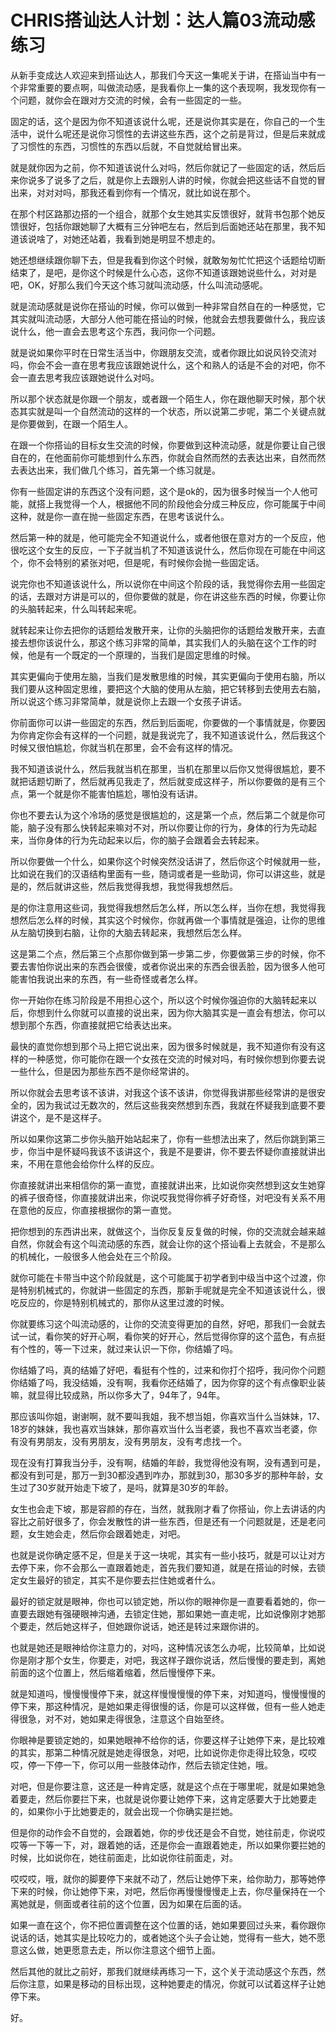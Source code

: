 # CHRIS搭讪达人计划：达人篇03流动感练习

从新手变成达人欢迎来到搭讪达人，那我们今天这一集呢关于讲，在搭讪当中有一个非常重要的要点啊，叫做流动感，是我看你上一集的这个表现啊，我发现你有一个问题，就你会在跟对方交流的时候，会有一些固定的一些。

固定的话，这个是因为你不知道该说什么呢，还是说你其实是在，你自己的一个生活中，说什么呢还是说你习惯性的去讲这些东西，这个之前是背过，但是后来就成了习惯性的东西，习惯性的东西以后就，不自觉就给冒出来。

就是就你因为之前，你不知道该说什么对吗，然后你就记了一些固定的话，然后后来你说多了说多了之后，就是你上去跟别人讲的时候，你就会把这些话不自觉的冒出来，对对对吗，那我还看到你有一个情况，就比如说在那个。

在那个村区路那边搭的一个组合，就那个女生她其实反馈很好，就背书包那个她反馈很好，包括你跟她聊了大概有三分钟吧左右，然后到后面她还站在那里，我不知道该说啥了，对她还站着，我看到她是明显不想走的。

她还想继续跟你聊下去，但是我看到你这个时候，就敢匆匆忙忙把这个话题给切断结束了，是吧，是你这个时候是什么心态，这你不知道该跟她说些什么，对对是吧，OK，好那么我们今天这个练习就叫流动感，什么叫流动感呢。

就是流动感就是说你在搭讪的时候，你可以做到一种非常自然自在的一种感觉，它其实就叫流动感，大部分人他可能在搭讪的时候，他就会去想我要做什么，我应该说什么，他一直会去思考这个东西，我问你一个问题。

就是说如果你平时在日常生活当中，你跟朋友交流，或者你跟比如说风铃交流对吗，你会不会一直在思考我应该跟她说什么，这个和熟人的话是不会的对吧，你不会一直去思考我应该跟她说什么对吗。

所以那个状态就是你跟一个朋友，或者跟一个陌生人，你在跟他聊天时候，那个状态其实就是叫一个自然流动的这样的一个状态，所以说第二步呢，第二个关键点就是你要做到，在跟一个陌生人。

在跟一个你搭讪的目标女生交流的时候，你要做到这种流动感，就是你要让自己很自在的，在他面前你可能想到什么东西，你就会自然而然的去表达出来，自然而然去表达出来，我们做几个练习，首先第一个练习就是。

你有一些固定讲的东西这个没有问题，这个是ok的，因为很多时候当一个人他可能，就搭上我觉得一个人，根据他不同的阶段他会分成三种反应，你可能属于中间这种，就是你一直在抛一些固定东西，在思考该说什么。

然后第一种的就是，他可能完全不知道说什么，或者他很在意对方的一个反应，他很吃这个女生的反应，一下子就当机了不知道该说什么，然后你现在可能在中间这个，你不会特别的紧张对吧，但是呢，有时候你会抛一些固定话。

说完你也不知道该说什么，所以说你在中间这个阶段的话，我觉得你去用一些固定的话，去跟对方讲是可以的，但你要做的就是，你在讲这些东西的时候，你要让你的头脑转起来，什么叫转起来呢。

就转起来让你去把你的话题给发散开来，让你的头脑把你的话题给发散开来，去直接去想你该说什么，那这个练习非常的简单，其实我们人的头脑在这个工作的时候，他是有一个既定的一个原理的，当我们是固定思维的时候。

其实更偏向于使用左脑，当我们是发散思维的时候，其实更偏向于使用右脑，所以我们要从这种固定思维，要把这个大脑的使用从左脑，把它转移到去使用去右脑，所以说这个练习非常简单，就是说你上去跟一个女孩子讲话。

你前面你可以讲一些固定的东西，然后到后面呢，你要做的一个事情就是，你要因为你肯定你会有这样的一个问题，就是我说完了，我不知道该说什么，然后我这个时候又很怕尴尬，你就当机在那里，会不会有这样的情况。

我不知道该说什么，然后我就当机在那里，当机在那里以后你又觉得很尴尬，要不就把话题切断了，然后就再见我走了，然后就变成这样子，所以你要做的是有三个点，第一个就是你不能害怕尴尬，哪怕没有话讲。

你也不要去认为这个冷场的感觉是很尴尬的，这是第一个点，然后第二个就是你可能，脑子没有那么快转起来嘛对不对，所以你要让你的行为，身体的行为先动起来，当你身体的行为先动起来以后，你的脑子会跟着会去转起来。

所以你要做一个什么，如果你这个时候突然没话讲了，然后你这个时候就用一些，比如说在我们的汉语结构里面有一些，随词或者是一些助词，你可以讲这些，就是是的，然后就讲这些，然后我觉得我想，我觉得我想然后。

是的你注意用这些词，我觉得我想然后怎么样，所以怎么样，当你在想，我觉得我想然后怎么样的时候，其实这个时候你，你就再做一个事情就是强迫，让你的思维从左脑切换到右脑，让你的大脑去转起来，我想然后怎么样。

这是第二个点，然后第三个点那你做到第一步第二步，你要做第三步的时候，你不要去害怕你说出来的东西会很傻，或者你说出来的东西会很丢脸，因为很多人他可能害怕我说出来的东西，有一些奇怪或者怎么样。

你一开始你在练习阶段是不用担心这个，所以这个时候你强迫你的大脑转起来以后，你想到什么你就可以直接的说出来，因为你大脑其实是一直会有想法，你可以想到那个东西，你直接就把它给表达出来。

最快的直觉你想到那个马上把它说出来，因为很多时候就是，我不知道你有没有这样的一种感觉，你可能你在跟一个女孩在交流的时候对吗，有时候你想到你要去说一些什么，但是因为那些东西不是你经常讲的。

所以你就会去思考该不该讲，对我这个该不该讲，你觉得我讲那些经常讲的是很安全的，因为我试过无数次的，然后这些我突然想到东西，我就在怀疑我到底要不要讲这个，是不是这样子。

所以如果你这第二步你头脑开始站起来了，你有一些想法出来了，然后你跳到第三步，你当中是怀疑吗我该不该讲这个，我是不是要讲，你不要去怀疑你直接就讲出来，不用在意他会给你什么样的反应。

你直接就讲出来相信你的第一直觉，直接就讲出来，比如说你突然想到这女生她穿的裤子很奇怪，你直接就讲出来，你说哎我觉得你裤子好奇怪，对吧没有关系不用在意他的反应，你直接根据你的第一直觉。

把你想到的东西讲出来，就做这个，当你反复反复做的时候，你的交流就会越来越自然，你就会有这个叫流动感的东西，就会让你的这个搭讪看上去就会，不是那么的机械化，一般很多人他会处在三个阶段。

就你可能在卡带当中这个阶段就是，这个可能属于初学者到中级当中这个过渡，你是特别机械式的，你就讲一些固定的东西，那新手呢就是完全不知道该说什么，很吃反应的，你是特别机械式的，那你从这里过渡的时候。

你就要练习这个叫流动感的，让你的交流变得更加的自然，好吧，那我们一会就去试一试，看你笑的好开心啊，看你笑的好开心，然后觉得你穿的这个蓝色，有点挺有个性的，等一下过来，就过来认识一下你，你结婚了吗。

你结婚了吗，真的结婚了好吧，看挺有个性的，过来和你打个招呼，我问你个问题你结婚了吗，我没结婚，没有啊，我看你还结婚了，因为你穿的这个有点像职业装嘛，就显得比较成熟，所以你多大了，94年了，94年。

那应该叫你姐，谢谢啊，就不要叫我姐，我不想当姐，你喜欢当什么当妹妹，17、18岁的妹妹，我也喜欢当妹妹，那你喜欢当什么当老婆，我也不喜欢当老婆，你有没有男朋友，没有男朋友，没有男朋友，没有考虑找一个。

现在没有打算我当分手，没有啊，结婚的年龄，我觉得他没有啊，没有遇到可是，都没有到可是，那万一到30都没遇到咋办，那就到30，那30多岁的那种年龄，女生过了30岁就开始走下坡了，是吗，就算是30岁的年龄。

女生也会走下坡，那是容颜的存在，当然，就我刚才看了你搭讪，你上去讲话的内容比之前好很多了，你会发散性的讲一些东西，但是还有一个问题就是，还是老问题，女生她会走，然后你会跟着她走，对吧。

也就是说你确定感不足，但是关于这一块呢，其实有一些小技巧，就是可以让对方去停下来，你不会那么一直跟着她走，首先我们要知道，就是在搭讪的时候，去锁定女生最好的锁定，其实不是你要去拦住她或者什么。

最好的锁定就是眼神，你也可以锁定她，所以你的眼神你是一直要看着她的，你一直要去跟她有强硬眼神沟通，去锁定住她，那如果她一直走呢，比如说像刚才她那个要走，然后她这样子，但她跟你说话，她还是转过来跟你讲的。

也就是她还是眼神给你注意力的，对吗，这种情况该怎么办呢，比较简单，比如说你是刚才那个女生，你要走，对吧，我这样子跟你说话，然后慢慢的要走到，离她前面的这个位置上，然后缩着缩着，然后慢慢停下来。

就是知道吗，慢慢慢慢停下来，就这样慢慢慢慢的停下来，对知道吗，慢慢慢慢的停下来，那这种情况，是她如果走得很慢的话，你是可以这样做，但有一些人她走得很急，对不对，她如果走得很急，注意这个自始至终。

你眼神是要锁定她的，如果她眼神不给你的话，你要这样子让她停下来，是比较难的其实，那第二种情况就是她走得很急，对吧，比如说你走你走得比较急，哎哎哎，停一下停一下，你可以用一些肢体动作，然后去锁定住她，哦。

对吧，但是你要注意，这还是一种肯定感，就是这个点在于哪里呢，就是如果她急着要走，然后你要拦下来，也就是说你要让她停下来，这肯定感要大于比她要走的，如果你小于比她要走的，就会出现一个你确实是拦她。

但是你的动作会不自觉的，会跟着她，你的步伐还是会不自觉，她往前走，你说哎哎等一下等一下，对，跟着她的话，还是你会一直跟着她走，所以如果你要拦她的时候，比如说你在，她往前面走，比如说你往前面走，对。

哎哎哎，哦，就你的脚要停下来就不动了，然后让她停下来，给你助力，那等她停下来的时候，你让她停下来，对吧，然后你再慢慢慢慢走上去，你尽量保持在一个离她就是，侧面或者往前的这个位置，因为如果在后面的话。

如果一直在这个，你不把位置调整在这个位置的话，她如果要回过头来，看你跟你说话的话，她其实是比较吃力的，或者她这个头子会让她，觉得有一些大，她不愿意这么做，她更愿意去走，所以你注意这个细节上面。

然后其他的就比之前好，那我们就继续再练习一下，这个关于流动感这个东西，然后你注意，如果是移动的目标出现，这种她要走的情况，你就可以试着这样子让她停下来。

好。